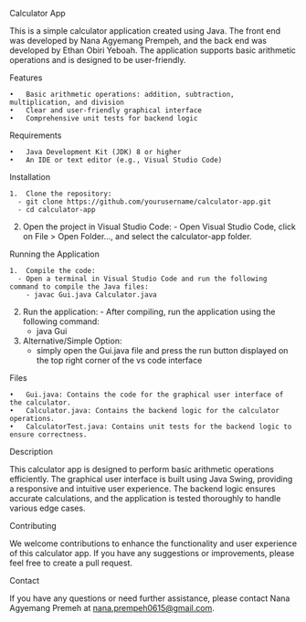 Calculator App

This is a simple calculator application created using Java. The front end was developed by Nana Agyemang Prempeh, and the back end was developed by Ethan Obiri Yeboah. The application supports basic arithmetic operations and is designed to be user-friendly.

Features

	•	Basic arithmetic operations: addition, subtraction, multiplication, and division
	•	Clear and user-friendly graphical interface
	•	Comprehensive unit tests for backend logic

Requirements

	•	Java Development Kit (JDK) 8 or higher
	•	An IDE or text editor (e.g., Visual Studio Code)

Installation

	1.	Clone the repository:
      - git clone https://github.com/yourusername/calculator-app.git
      - cd calculator-app
  2.	Open the project in Visual Studio Code:
      - Open Visual Studio Code, click on File > Open Folder..., and select the calculator-app folder.

Running the Application

	1.	Compile the code:
      - Open a terminal in Visual Studio Code and run the following command to compile the Java files:
        - javac Gui.java Calculator.java
  2.	Run the application:
      - After compiling, run the application using the following command:
    	  - java Gui
  3.  Alternative/Simple Option:
      - simply open the Gui.java file and press the run button displayed on the top right corner of
        the vs code interface

Files

	•	Gui.java: Contains the code for the graphical user interface of the calculator.
	•	Calculator.java: Contains the backend logic for the calculator operations.
	•	CalculatorTest.java: Contains unit tests for the backend logic to ensure correctness.

Description

This calculator app is designed to perform basic arithmetic operations efficiently. The graphical user interface is built using Java Swing, providing a responsive and intuitive user experience. The backend logic ensures accurate calculations, and the application is tested thoroughly to handle various edge cases.

Contributing

We welcome contributions to enhance the functionality and user experience of this calculator app. If you have any suggestions or improvements, please feel free to create a pull request.

Contact

If you have any questions or need further assistance, please contact Nana Agyemang Premeh at nana.prempeh0615@gmail.com.
